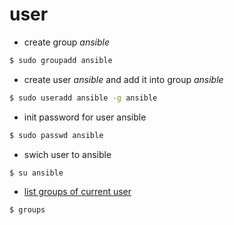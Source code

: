 # user

* create group _ansible_
```sh
$ sudo groupadd ansible
```

* create user _ansible_ and add it into group _ansible_
```sh
$ sudo useradd ansible -g ansible
```

* init password for user ansible
```sh
$ sudo passwd ansible
```

* swich user to ansible
```sh
$ su ansible
```

* [list groups of current user](http://www.howtogeek.com/howto/ubuntu/see-which-groups-your-linux-user-belongs-to/)
```sh
$ groups
```
